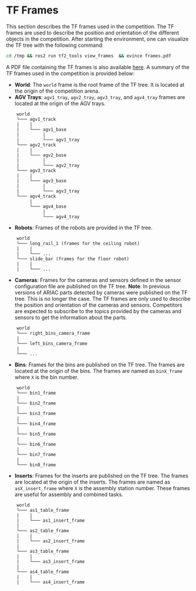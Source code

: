 # TF Frames

This section describes the TF frames used in the competition. The TF frames are used to describe the position and orientation of the different objects in the competition. After starting the environment, one can visualize the TF tree with the following command:

```bash
cd /tmp && ros2 run tf2_tools view_frames  && evince frames.pdf
```

A PDF file containing the TF frames is also available [here](../images/frames.pdf). A summary of the TF frames used in the competition is provided below:

* **World**: The `world` frame is the root frame of the TF tree. It is located at the origin of the competition arena.
* **AGV Trays**: `agv1_tray`, `agv2_tray`, `agv3_tray`, and `agv4_tray` frames are located at the origin of the AGV trays.

```
    world
    └─── agv1_track
    |    |
    |    └─── agv1_base
    |         |
    |         └─── agv1_tray
    └─── agv2_track
    |    |
    |    └─── agv2_base
    |         |
    |         └─── agv2_tray
    └─── agv3_track
    |    |
    |    └─── agv3_base
    |         |
    |         └─── agv3_tray
    └─── agv4_track
         |
         └─── agv4_base
              |
              └─── agv4_tray
```

* **Robots**: Frames of the robots are provided in the TF tree.

```
    world
    └─── long_rail_1 (frames for the ceiling robot)
    |    |
    |    └─── ...
    └─── slide_bar (frames for the floor robot)
    |    |
    |    └─── ...
```

* **Cameras**: Frames for the cameras and sensors defined in the sensor configuration file are published on the TF tree. **Note**: In previous versions of ARIAC parts detected by cameras were published on the TF tree. This is no longer the case. The TF frames are only used to describe the position and orientation of the cameras and sensors. Competitors are expected to subscribe to the topics provided by the cameras and sensors to get the information about the parts.

```
    world
    └─── right_bins_camera_frame
    |
    └─── left_bins_camera_frame
    | 
    └─── ...
```

* **Bins**: Frames for the bins are published on the TF tree. The frames are located at the origin of the bins. The frames are named as `binX_frame` where `X` is the bin number.

```
    world
    └─── bin1_frame
    |
    └─── bin2_frame
    |
    └─── bin3_frame
    |
    └─── bin4_frame
    |
    └─── bin5_frame
    |
    └─── bin6_frame
    |
    └─── bin7_frame
    |
    └─── bin8_frame
```

* **Inserts**: Frames for the inserts are published on the TF tree. The frames are located at the origin of the inserts. The frames are named as `asX_insert_frame` where `X` is the assembly station number. These frames are useful for assembly and combined tasks.

```
    world
    └─── as1_table_frame
    |    |
    |    └─── as1_insert_frame
    |
    └─── as2_table_frame
    |    |
    |    └─── as2_insert_frame
    |
    └─── as3_table_frame
    |    |
    |    └─── as3_insert_frame
    |
    └─── as4_table_frame
    |    |
    |    └─── as4_insert_frame
```
